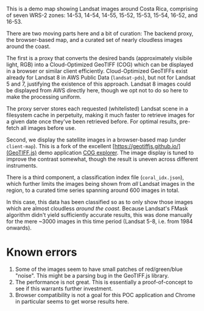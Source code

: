 This is a demo map showing Landsat images around Costa Rica, comprising of seven WRS-2 zones:
14-53, 14-54, 14-55, 15-52, 15-53, 15-54, 16-52, and 16-53.

There are two moving parts here and a bit of curation: The backend proxy, the browser-based map, and a curated set of nearly cloudless images around the coast.


The first is a proxy that converts the desired bands (approximately visibile light, RGB) into a Cloud-Optimized GeoTIFF (COG) which can be displayed in a browser or similar client efficiently.
Cloud-Optimized GeoTIFFs exist already for Landsat 8 in AWS Public Data (`landsat-pds`), but not for Landsat 5 and 7,
justifying the existence of this approach. Landsat 8 images could be displayed from AWS directly here, though we opt not to do so here to make the processing uniform.

The proxy server stores each requested (whitelisted) Landsat scene in a filesystem cache in perpetuity, making it much faster to retrieve images for a given date once they've been retrieved before. For optimal results, pre-fetch all images before use.


Second, we display the satellite images in a browser-based map (under `client-map`).
This is a fork of the excellent [https://geotiffjs.github.io/](GeoTIFF.js) demo application [COG explorer](https://geotiffjs.github.io/cog-explorer/).
The image display is tuned to improve the contrast somewhat, though the result is uneven across different instruments.


There is a third component, a classification index file (`coral_idx.json`), which further limits the images being shown from *all* Landsat images in the region, to a curated time series spanning around 600 images in total.

In this case, this data has been classified so as to only show those images which are almost cloudless
*around the coast*.
Because Landsat's FMask algorithm didn't yield sufficiently accurate results, this was done manually for the mere ~3000 images in this time period (Landsat 5-8, i.e. from 1984 onwards).


Known errors
===
1. Some of the images seem to have small patches of red/green/blue "noise". This might be a parsing bug in the GeoTIFF.js library.
2. The performance is not great. This is essentially a proof-of-concept to see if this warrants further investment.
3. Browser compatibility is not a goal for this POC application and Chrome in particular seems to get worse results here.

